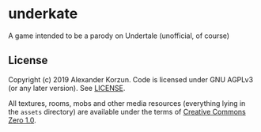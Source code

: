 # underkate
A game intended to be a parody on Undertale (unofficial, of course)

## License
Copyright (c) 2019 Alexander Korzun.
Code is licensed under GNU AGPLv3 (or any later version). See
[LICENSE](LICENSE).

All textures, rooms, mobs and other media resources (everything lying in
the `assets` directory) are available under the
terms of [Creative Commons Zero 1.0](assets/COPYING.media).
